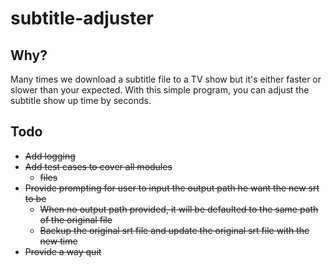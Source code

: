 # subtitle-adjuster

## Why?

Many times we download a subtitle file to a TV show but it's either faster or slower than your expected.
With this simple program, you can adjust the subtitle show up time by seconds.

## Todo
* ~~Add logging~~
* ~~Add test cases to cover all modules~~
    * ~~files~~
* ~~Provide prompting for user to input the output path he want the new srt to be~~
    * ~~When no output path provided, it will be defaulted to the same path of the original file~~
    * ~~Backup the original srt file and update the original srt file with the new time~~
* ~~Provide a way quit~~
